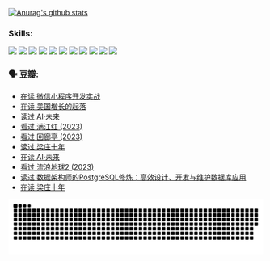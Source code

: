 
[![Anurag's github stats](https://github-readme-stats.vercel.app/api?username=w940853815)](https://github.com/anuraghazra/github-readme-stats)

### Skills:

<code><img height="32" src="https://cdn.jsdelivr.net/npm/simple-icons@v5/icons/python.svg"></code>
<code><img height="32" src="https://cdn.jsdelivr.net/npm/simple-icons@v5/icons/javascript.svg"></code>
<code><img height="32" src="https://cdn.jsdelivr.net/npm/simple-icons@v5/icons/django.svg"></code>
<code><img height="32" src="https://cdn.jsdelivr.net/npm/simple-icons@v5/icons/flask.svg"></code>
<code><img height="32" src="https://cdn.jsdelivr.net/npm/simple-icons@v5/icons/vuetify.svg"></code>
<code><img height="32" src="https://cdn.jsdelivr.net/npm/simple-icons@v5/icons/git.svg"></code>
<code><img height="32" src="https://cdn.jsdelivr.net/npm/simple-icons@v5/icons/docker.svg"></code>
<code><img height="32" src="https://cdn.jsdelivr.net/npm/simple-icons@v5/icons/postgresql.svg"></code>
<code><img height="32" src="https://cdn.jsdelivr.net/npm/simple-icons@v5/icons/elasticsearch.svg"></code>
<code><img height="32" src="https://cdn.jsdelivr.net/npm/simple-icons@v5/icons/macos.svg"></code>
<code><img height="32" src="https://cdn.jsdelivr.net/npm/simple-icons@v5/icons/linux.svg"></code>

### 🗣 豆瓣:

<!-- DOUBAN-ACTIVITIES:START -->
- [在读 微信小程序开发实战](https://www.douban.com/people/136069238/status/4230177692/?_i=83721510)
- [在读 美国增长的起落](https://www.douban.com/people/136069238/status/4220055912/?_i=83721510)
- [读过 AI·未来](https://www.douban.com/people/136069238/status/4220054171/?_i=83721510)
- [看过 满江红‎ (2023)](https://www.douban.com/people/136069238/status/4219146433/?_i=83721510)
- [看过 回廊亭‎ (2023)](https://www.douban.com/people/136069238/status/4215992758/?_i=83721510)
- [读过 梁庄十年](https://www.douban.com/people/136069238/status/4206664969/?_i=83721510)
- [在读 AI·未来](https://www.douban.com/people/136069238/status/4206653520/?_i=83721510)
- [看过 流浪地球2‎ (2023)](https://www.douban.com/people/136069238/status/4199558549/?_i=83721510)
- [读过 数据架构师的PostgreSQL修炼：高效设计、开发与维护数据库应用](https://www.douban.com/people/136069238/status/4199451104/?_i=83721510)
- [在读 梁庄十年](https://www.douban.com/people/136069238/status/4198822794/?_i=83721510)
<!-- DOUBAN-ACTIVITIES:END -->


![Snake animation](https://raw.githubusercontent.com/w940853815/w940853815/output/github-contribution-grid-snake.svg)

<!--
**w940853815/w940853815** is a ✨ _special_ ✨ repository because its `README.md` (this file) appears on your GitHub profile.

Here are some ideas to get you started:

- 🔭 I’m currently working on ...
- 🌱 I’m currently learning ...
- 👯 I’m looking to collaborate on ...
- 🤔 I’m looking for help with ...
- 💬 Ask me about ...
- 📫 How to reach me: ...
- 😄 Pronouns: ...
- ⚡ Fun fact: ...
-->
